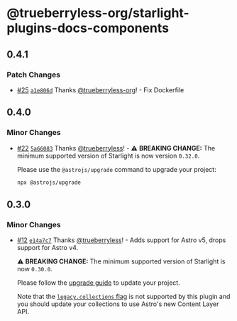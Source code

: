 # @trueberryless-org/starlight-plugins-docs-components

## 0.4.1

### Patch Changes

- [#25](https://github.com/trueberryless-org/starlight-plugins-docs-components/pull/25) [`a1e806d`](https://github.com/trueberryless-org/starlight-plugins-docs-components/commit/a1e806d87e37298385849fe5c020821a5600558a) Thanks [@trueberryless-org](https://github.com/apps/trueberryless-org)! - Fix Dockerfile

## 0.4.0

### Minor Changes

- [#22](https://github.com/trueberryless-org/starlight-plugins-docs-components/pull/22) [`5a66083`](https://github.com/trueberryless-org/starlight-plugins-docs-components/commit/5a660837a0e5fe7fa098a4c3f50450720e1ba020) Thanks [@trueberryless](https://github.com/trueberryless)! - ⚠️ **BREAKING CHANGE:** The minimum supported version of Starlight is now version `0.32.0`.

  Please use the `@astrojs/upgrade` command to upgrade your project:

  ```sh
  npx @astrojs/upgrade
  ```

## 0.3.0

### Minor Changes

- [#12](https://github.com/trueberryless-org/starlight-plugins-docs-components/pull/12) [`e14a7c7`](https://github.com/trueberryless-org/starlight-plugins-docs-components/commit/e14a7c7575c4864ebf166c34043292dd415d33d0) Thanks [@trueberryless](https://github.com/trueberryless)! - Adds support for Astro v5, drops support for Astro v4.

  ⚠️ **BREAKING CHANGE:** The minimum supported version of Starlight is now `0.30.0`.

  Please follow the [upgrade guide](https://github.com/withastro/starlight/releases/tag/%40astrojs/starlight%400.30.0) to update your project.

  Note that the [`legacy.collections` flag](https://docs.astro.build/en/reference/legacy-flags/#collections) is not supported by this plugin and you should update your collections to use Astro's new Content Layer API.
